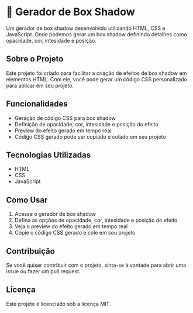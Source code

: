 # 🎨 Gerador de Box Shadow

Um gerador de box shadow desenvolvido utilizando HTML, CSS e JavaScript. Onde podemos gerar um box shadow definindo detalhes como opacidade, cor, intesidade e posição.

## Sobre o Projeto

Este projeto foi criado para facilitar a criação de efeitos de box shadow em elementos HTML. Com ele, você pode gerar um código CSS personalizado para aplicar em seu projeto.

## Funcionalidades

* Geração de código CSS para box shadow
* Definição de opacidade, cor, intesidade e posição do efeito
* Preview do efeito gerado em tempo real
* Código CSS gerado pode ser copiado e colado em seu projeto

## Tecnologias Utilizadas

* HTML
* CSS
* JavaScript

## Como Usar

1. Acesse o gerador de box shadow
2. Defina as opções de opacidade, cor, intesidade e posição do efeito
3. Veja o preview do efeito gerado em tempo real
4. Copie o código CSS gerado e cole em seu projeto

## Contribuição

Se você quiser contribuir com o projeto, sinta-se à vontade para abrir uma issue ou fazer um pull request.

## Licença

Este projeto é licenciado sob a licença MIT.
